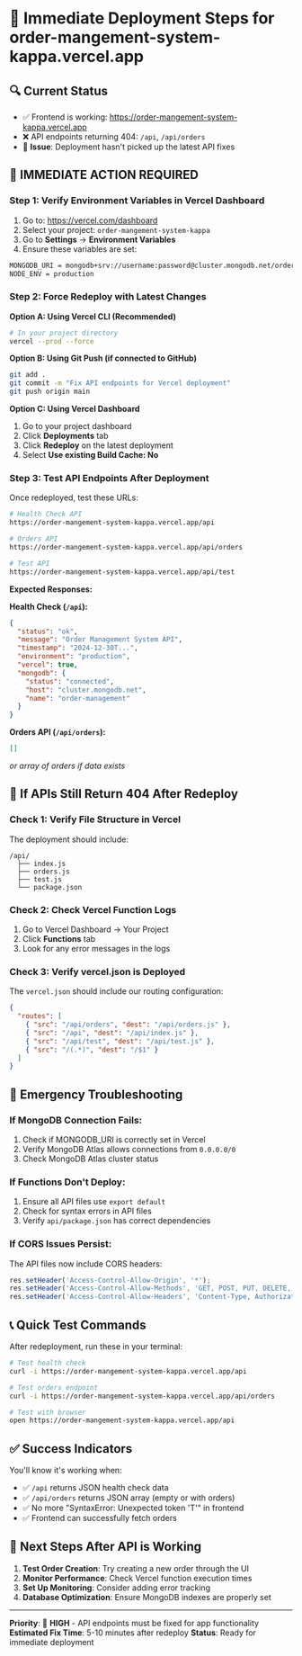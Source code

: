 # 🚨 Immediate Deployment Steps for order-mangement-system-kappa.vercel.app

## 🔍 Current Status
- ✅ Frontend is working: https://order-mangement-system-kappa.vercel.app
- ❌ API endpoints returning 404: `/api`, `/api/orders`
- 🔧 **Issue**: Deployment hasn't picked up the latest API fixes

## 🚀 **IMMEDIATE ACTION REQUIRED**

### Step 1: Verify Environment Variables in Vercel Dashboard

1. Go to: https://vercel.com/dashboard
2. Select your project: `order-mangement-system-kappa`
3. Go to **Settings** → **Environment Variables**
4. Ensure these variables are set:

```bash
MONGODB_URI = mongodb+srv://username:password@cluster.mongodb.net/order-management?retryWrites=true&w=majority
NODE_ENV = production
```

### Step 2: Force Redeploy with Latest Changes

**Option A: Using Vercel CLI (Recommended)**
```bash
# In your project directory
vercel --prod --force
```

**Option B: Using Git Push (if connected to GitHub)**
```bash
git add .
git commit -m "Fix API endpoints for Vercel deployment"
git push origin main
```

**Option C: Using Vercel Dashboard**
1. Go to your project dashboard
2. Click **Deployments** tab
3. Click **Redeploy** on the latest deployment
4. Select **Use existing Build Cache: No**

### Step 3: Test API Endpoints After Deployment

Once redeployed, test these URLs:

```bash
# Health Check API
https://order-mangement-system-kappa.vercel.app/api

# Orders API  
https://order-mangement-system-kappa.vercel.app/api/orders

# Test API
https://order-mangement-system-kappa.vercel.app/api/test
```

**Expected Responses:**

**Health Check (`/api`):**
```json
{
  "status": "ok",
  "message": "Order Management System API",
  "timestamp": "2024-12-30T...",
  "environment": "production",
  "vercel": true,
  "mongodb": {
    "status": "connected",
    "host": "cluster.mongodb.net",
    "name": "order-management"
  }
}
```

**Orders API (`/api/orders`):**
```json
[]
```
*or array of orders if data exists*

## 🔧 **If APIs Still Return 404 After Redeploy**

### Check 1: Verify File Structure in Vercel
The deployment should include:
```
/api/
  ├── index.js
  ├── orders.js
  ├── test.js
  └── package.json
```

### Check 2: Check Vercel Function Logs
1. Go to Vercel Dashboard → Your Project
2. Click **Functions** tab
3. Look for any error messages in the logs

### Check 3: Verify vercel.json is Deployed
The `vercel.json` should include our routing configuration:
```json
{
  "routes": [
    { "src": "/api/orders", "dest": "/api/orders.js" },
    { "src": "/api", "dest": "/api/index.js" },
    { "src": "/api/test", "dest": "/api/test.js" },
    { "src": "/(.*)", "dest": "/$1" }
  ]
}
```

## 🚨 **Emergency Troubleshooting**

### If MongoDB Connection Fails:
1. Check if MONGODB_URI is correctly set in Vercel
2. Verify MongoDB Atlas allows connections from `0.0.0.0/0`
3. Check MongoDB Atlas cluster status

### If Functions Don't Deploy:
1. Ensure all API files use `export default`
2. Check for syntax errors in API files
3. Verify `api/package.json` has correct dependencies

### If CORS Issues Persist:
The API files now include CORS headers:
```javascript
res.setHeader('Access-Control-Allow-Origin', '*');
res.setHeader('Access-Control-Allow-Methods', 'GET, POST, PUT, DELETE, OPTIONS');
res.setHeader('Access-Control-Allow-Headers', 'Content-Type, Authorization');
```

## 📞 **Quick Test Commands**

After redeployment, run these in your terminal:

```bash
# Test health check
curl -i https://order-mangement-system-kappa.vercel.app/api

# Test orders endpoint
curl -i https://order-mangement-system-kappa.vercel.app/api/orders

# Test with browser
open https://order-mangement-system-kappa.vercel.app/api
```

## ✅ **Success Indicators**

You'll know it's working when:
- ✅ `/api` returns JSON health check data
- ✅ `/api/orders` returns JSON array (empty or with orders)
- ✅ No more "SyntaxError: Unexpected token 'T'" in frontend
- ✅ Frontend can successfully fetch orders

## 🎯 **Next Steps After API is Working**

1. **Test Order Creation**: Try creating a new order through the UI
2. **Monitor Performance**: Check Vercel function execution times
3. **Set Up Monitoring**: Consider adding error tracking
4. **Database Optimization**: Ensure MongoDB indexes are properly set

---

**Priority**: 🔴 **HIGH** - API endpoints must be fixed for app functionality
**Estimated Fix Time**: 5-10 minutes after redeploy
**Status**: Ready for immediate deployment
